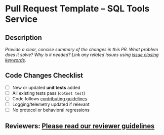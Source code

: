 # Pull Request Template – SQL Tools Service

## Description

*Provide a clear, concise summary of the changes in this PR. What problem does it solve? Why is it needed? Link any related issues using [issue closing keywords](https://docs.github.com/en/issues/tracking-your-work-with-issues/linking-a-pull-request-to-an-issue).*

## Code Changes Checklist

- [ ] New or updated **unit tests** added
- [ ] All existing tests pass (`dotnet test`)
- [ ] Code follows [contributing guidelines](https://github.com/microsoft/sqltoolsservice/blob/main/CONTRIBUTING.md)
- [ ] Logging/telemetry updated if relevant
- [ ] No protocol or behavioral regressions

## Reviewers: [Please read our reviewer guidelines](https://github.com/microsoft/sqltoolsservice/blob/main/.github/REVIEW_GUIDELINES.md)
